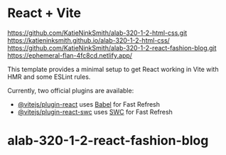 # React + Vite

https://github.com/KatieNinkSmith/alab-320-1-2-html-css.git
https://katieninksmith.github.io/alab-320-1-2-html-css/
https://github.com/KatieNinkSmith/alab-320-1-2-react-fashion-blog.git
https://ephemeral-flan-4fc8cd.netlify.app/

This template provides a minimal setup to get React working in Vite with HMR and some ESLint rules.

Currently, two official plugins are available:

- [@vitejs/plugin-react](https://github.com/vitejs/vite-plugin-react/blob/main/packages/plugin-react/README.md) uses [Babel](https://babeljs.io/) for Fast Refresh
- [@vitejs/plugin-react-swc](https://github.com/vitejs/vite-plugin-react-swc) uses [SWC](https://swc.rs/) for Fast Refresh

# alab-320-1-2-react-fashion-blog
